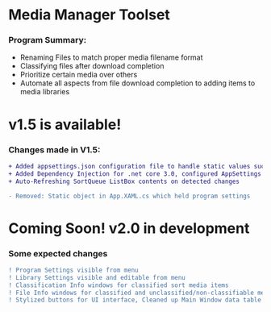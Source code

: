 # Media Manager Toolset

### Program Summary:
* Renaming Files to match proper media filename format<br>
* Classifying files after download completion<br>
* Prioritize certain media over others<br>
* Automate all aspects from file download completion to adding items to media libraries

# v1.5 is available!

### Changes made in V1.5:
```diff 
+ Added appsettings.json configuration file to handle static values such as media library locations, etc.
+ Added Dependency Injection for .net core 3.0, configured AppSettings for injection
+ Auto-Refreshing SortQueue ListBox contents on detected changes
```

```diff 
- Removed: Static object in App.XAML.cs which held program settings
```

# Coming Soon! v2.0 in development

### Some expected changes
```diff
! Program Settings visible from menu
! Library Settings visible and editable from menu
! Classification Info windows for classified sort media items
! File Info windows for classified and unclassified/non-classifiable media items
! Stylized buttons for UI interface, Cleaned up Main Window data table stylized and interactive
```
